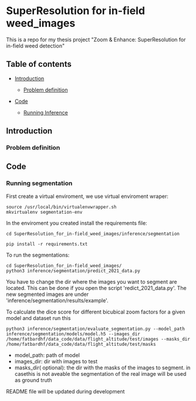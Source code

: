 # SuperResolution for in-field weed_images
This is a repo for my thesis project "Zoom & Enhance: SuperResolution for in-field weed detection" 

## Table of contents

- [Introduction](#problem-introduction)
    - [Problem definition](#problem-definition)

- [Code](#code)
    - [Running Inference](#)


## Introduction

### Problem definition

## Code

### Running segmentation

First create a virtual enviroment, we use virtual enviroment wraper: 

    source /usr/local/bin/virtualenvwrapper.sh
    mkvirtualenv segmentation-env


In the enviroment you created install the requirements file:

    cd SuperResolution_for_in-field_weed_images/inference/segmentation

    pip install -r requirements.txt

To run the segmentations:

    cd SuperResolution_for_in-field_weed_images/
    python3 inference/segmentation/predict_2021_data.py

You have to change the dir where the images you want to segment are located. This can be done if you open the script 'redict_2021_data.py'. The new segmented images are under 'inference/segmentation/results/example'.


To calculate the dice score for different bicubical zoom factors for a given model and dataset run this 

    python3 inference/segmentation/evaluate_segmentation.py --model_path inference/segmentation/models/model.h5 --images_dir /home/fatbardhf/data_code/data/flight_altitude/test/images --masks_dir /home/fatbardhf/data_code/data/flight_altitude/test/masks

- model_path: path of model 
- images_dir: dir with images to test
- masks_dir( optional): the dir with the masks of the images to segment. in casethis is not aveable the segmentation of the real image will be used as ground truth

README file will be updated during development
